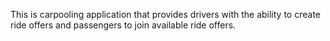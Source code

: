 This is carpooling application that provides drivers with the ability to create ride offers and
passengers to join available ride offers.
